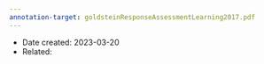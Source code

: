 ```yaml
---
annotation-target: goldsteinResponseAssessmentLearning2017.pdf
---
```


- Date created: 2023-03-20
- Related: 
